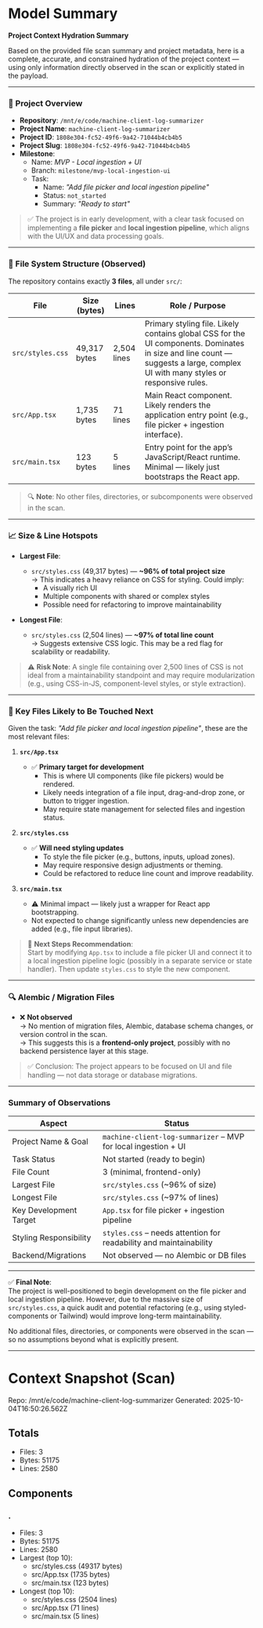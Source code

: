 # Model Summary

**Project Context Hydration Summary**

Based on the provided file scan summary and project metadata, here is a complete, accurate, and constrained hydration of the project context — using only information directly observed in the scan or explicitly stated in the payload.

---

### 📁 Project Overview

- **Repository**: `/mnt/e/code/machine-client-log-summarizer`  
- **Project Name**: `machine-client-log-summarizer`  
- **Project ID**: `1808e304-fc52-49f6-9a42-71044b4cb4b5`  
- **Project Slug**: `1808e304-fc52-49f6-9a42-71044b4cb4b5`  
- **Milestone**:  
  - Name: *MVP - Local ingestion + UI*  
  - Branch: `milestone/mvp-local-ingestion-ui`  
  - Task:  
    - Name: *"Add file picker and local ingestion pipeline"*  
    - Status: `not_started`  
    - Summary: *"Ready to start"*  

> ✅ The project is in early development, with a clear task focused on implementing a **file picker** and **local ingestion pipeline**, which aligns with the UI/UX and data processing goals.

---

### 📂 File System Structure (Observed)

The repository contains exactly **3 files**, all under `src/`:

| File | Size (bytes) | Lines | Role / Purpose |
|------|--------------|-------|----------------|
| `src/styles.css` | 49,317 bytes | 2,504 lines | Primary styling file. Likely contains global CSS for the UI components. Dominates in size and line count — suggests a large, complex UI with many styles or responsive rules. |
| `src/App.tsx` | 1,735 bytes | 71 lines | Main React component. Likely renders the application entry point (e.g., file picker + ingestion interface). |
| `src/main.tsx` | 123 bytes | 5 lines | Entry point for the app’s JavaScript/React runtime. Minimal — likely just bootstraps the React app. |

> 🔍 **Note**: No other files, directories, or subcomponents were observed in the scan.

---

### 📈 Size & Line Hotspots

- **Largest File**:  
  - `src/styles.css` (49,317 bytes) — **~96% of total project size**  
    → This indicates a heavy reliance on CSS for styling. Could imply:
    - A visually rich UI
    - Multiple components with shared or complex styles
    - Possible need for refactoring to improve maintainability

- **Longest File**:  
  - `src/styles.css` (2,504 lines) — **~97% of total line count**  
    → Suggests extensive CSS logic. This may be a red flag for scalability or readability.

> ⚠️ **Risk Note**: A single file containing over 2,500 lines of CSS is not ideal from a maintainability standpoint and may require modularization (e.g., using CSS-in-JS, component-level styles, or style extraction).

---

### 📌 Key Files Likely to Be Touched Next

Given the task: *"Add file picker and local ingestion pipeline"*, these are the most relevant files:

1. **`src/App.tsx`**  
   - ✅ **Primary target for development**  
     - This is where UI components (like file pickers) would be rendered.
     - Likely needs integration of a file input, drag-and-drop zone, or button to trigger ingestion.
     - May require state management for selected files and ingestion status.

2. **`src/styles.css`**  
   - ✅ **Will need styling updates**  
     - To style the file picker (e.g., buttons, inputs, upload zones).
     - May require responsive design adjustments or theming.
     - Could be refactored to reduce line count and improve readability.

3. **`src/main.tsx`**  
   - ⚠️ Minimal impact — likely just a wrapper for React app bootstrapping.  
   - Not expected to change significantly unless new dependencies are added (e.g., file input libraries).

> 🎯 **Next Steps Recommendation**:  
> Start by modifying `App.tsx` to include a file picker UI and connect it to a local ingestion pipeline logic (possibly in a separate service or state handler). Then update `styles.css` to style the new component.

---

### 🔍 Alembic / Migration Files

- ❌ **Not observed**  
  → No mention of migration files, Alembic, database schema changes, or version control in the scan.  
  → This suggests this is a **frontend-only project**, possibly with no backend persistence layer at this stage.

> ✅ Conclusion: The project appears to be focused on UI and file handling — not data storage or database migrations.

---

### Summary of Observations

| Aspect | Status |
|-------|--------|
| Project Name & Goal | `machine-client-log-summarizer` – MVP for local ingestion + UI |
| Task Status | Not started (ready to begin) |
| File Count | 3 (minimal, frontend-only) |
| Largest File | `src/styles.css` (~96% of size) |
| Longest File | `src/styles.css` (~97% of lines) |
| Key Development Target | `App.tsx` for file picker + ingestion pipeline |
| Styling Responsibility | `styles.css` – needs attention for readability and maintainability |
| Backend/Migrations | Not observed — no Alembic or DB files |

---

✅ **Final Note**:  
The project is well-positioned to begin development on the file picker and local ingestion pipeline. However, due to the massive size of `src/styles.css`, a quick audit and potential refactoring (e.g., using styled-components or Tailwind) would improve long-term maintainability.

No additional files, directories, or components were observed in the scan — so no assumptions beyond what is explicitly present.

---

# Context Snapshot (Scan)

Repo: /mnt/e/code/machine-client-log-summarizer
Generated: 2025-10-04T16:50:26.562Z

## Totals
- Files: 3
- Bytes: 51175
- Lines: 2580

## Components
### .
- Files: 3
- Bytes: 51175
- Lines: 2580
- Largest (top 10):
  - src/styles.css (49317 bytes)
  - src/App.tsx (1735 bytes)
  - src/main.tsx (123 bytes)
- Longest (top 10):
  - src/styles.css (2504 lines)
  - src/App.tsx (71 lines)
  - src/main.tsx (5 lines)
